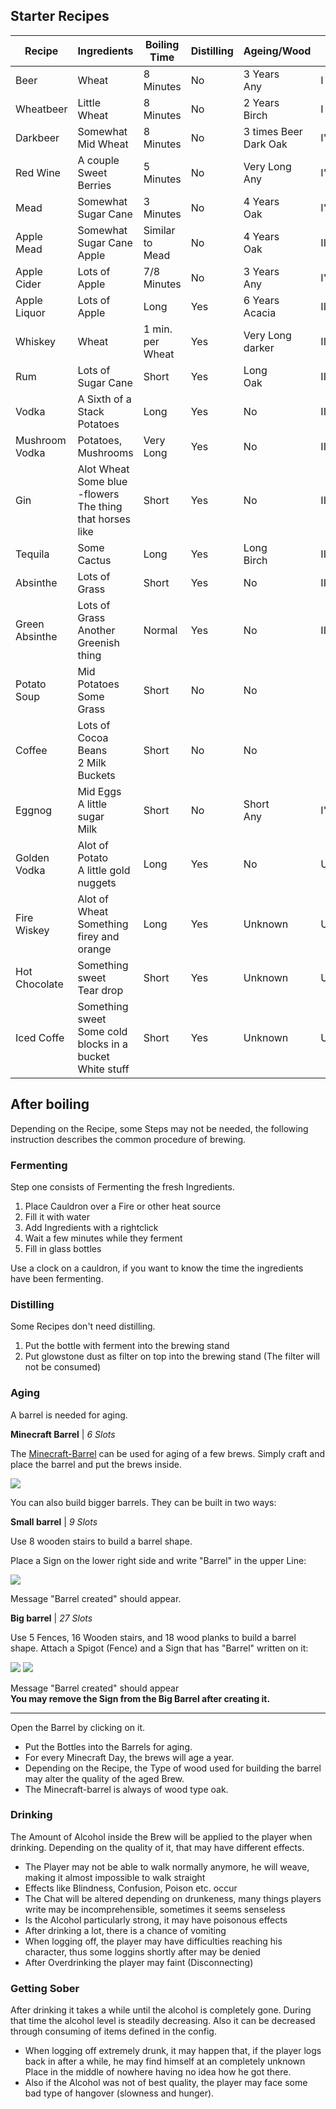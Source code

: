 

## Starter Recipes


| Recipe       | Ingredients                | Boiling Time | Distilling | Ageing/Wood | Alc | Effects |
|-------------|-------------|-----|-----|-----|-----|---|
| Beer         | Wheat                    | 8 Minutes       | No  | 3 Years<br>Any         | I    |    |
| Wheatbeer    | Little Wheat                    | 8 Minutes       | No  | 2 Years<br>Birch       | I    |    |
| Darkbeer     | Somewhat Mid Wheat                    | 8 Minutes       | No  | 3 times Beer<br>Dark Oak | I'   |    |
| Red Wine     | A couple Sweet Berries            | 5 Minutes       | No  | Very Long<br>Any       | I'   |    |
| Mead         | Somewhat Sugar Cane               | 3 Minutes       | No  | 4 Years<br>Oak         | I'   |    |
| Apple Mead   | Somewhat  Sugar Cane<br>Apple      | Similar to Mead | No  | 4 Years<br>Oak         | II   | +  |
| Apple Cider  | Lots of Apple              | 7/8 Minutes     | No  | 3 Years<br>Any         | I'   |    |
| Apple Liquor | Lots of Apple              | Long            | Yes | 6 Years<br>Acacia      | II'  |    |
| Whiskey      | Wheat                      | 1 min. per Wheat | Yes | Very Long<br>darker   | III' |    |
| Rum          | Lots of Sugar Cane         | Short           | Yes | Long<br>Oak            | IIII | +  |
| Vodka        | A Sixth of a Stack Potatoes | Long           | Yes | No                     | III  | -  |
| Mushroom Vodka | Potatoes, Mushrooms      | Very Long       | Yes | No                     | II' | +- |
| Gin          | Alot Wheat<br>Some blue -flowers<br>The thing that horses like | Short | Yes | No                    | III  |    |
| Tequila      | Some Cactus                | Long            | Yes | Long<br>Birch          | III  |    |
| Absinthe     | Lots of Grass              | Short           | Yes | No                   | IIIII' | -  |
| Green Absinthe | Lots of Grass<br>Another Greenish thing | Normal | Yes | No             | IIIIII | +- |
| Potato Soup  | Mid Potatoes<br>Some Grass   | Short           | No  | No                     |      | +  |
| Coffee       | Lots of Cocoa Beans<br>2 Milk Buckets | Short | No | No                     |      | ++ |
| Eggnog      | Mid Eggs<br>A little sugar<br>Milk | Short | No | Short<br>Any          | I'   |    |
| Golden Vodka      | Alot of Potato<br>A little gold nuggets| Long | Yes | No          | Unknown
| Fire Wiskey     | Alot of Wheat<br>Something firey and orange| Long | Yes | Unknown         | Unknown
| Hot Chocolate     | Something sweet<br>Tear drop| Short | Yes | Unknown         | Unknown
| Iced Coffe     | Something sweet<br>Some cold blocks in a bucket<br>White stuff| Short | Yes | Unknown         | Unknown

## After boiling

Depending on the Recipe, some Steps may not be needed, the following instruction describes the common procedure of brewing.

### Fermenting

Step one consists of Fermenting the fresh Ingredients.

1. Place Cauldron over a Fire or other heat source
2. Fill it with water
3. Add Ingredients with a rightclick
4. Wait a few minutes while they ferment
5. Fill in glass bottles


Use a clock on a cauldron, if you want to know the time the ingredients have been fermenting.

### Distilling

Some Recipes don't need distilling.
1. Put the bottle with ferment into the brewing stand
2. Put glowstone dust as filter on top into the brewing stand (The filter will not be consumed)

### Aging

A barrel is needed for aging. 

**Minecraft Barrel** | _6 Slots_

The [Minecraft-Barrel](https://minecraft.gamepedia.com/Barrel) can be used for aging of a few brews.
Simply craft and place the barrel and put the brews inside.

![](https://gamepedia.cursecdn.com/minecraft_de_gamepedia/thumb/3/33/Fass.png/150px-Fass.png?version=ed8bc982279530ea46dac7b932ec1b86)

You can also build bigger barrels. They can be built in two ways:

**Small barrel** | _9 Slots_

Use 8 wooden stairs to build a barrel shape.

Place a Sign on the lower right side and write "Barrel" in the upper Line:

 ![](https://i.imgur.com/KGHVZjQ.png)


Message "Barrel created" should appear.


**Big barrel** | _27 Slots_

Use 5 Fences, 16 Wooden stairs, and 18 wood planks to build a barrel shape.
Attach a Spigot (Fence) and a Sign that has "Barrel" written on it:

![](https://imgur.com/FOr7lN5.png) ![](https://imgur.com/k3h4qj0.png)

Message "Barrel created" should appear  
**You may remove the Sign from the Big Barrel after creating it.**

------


Open the Barrel by clicking on it.

* Put the Bottles into the Barrels for aging.  
* For every Minecraft Day, the brews will age a year.  
* Depending on the Recipe, the Type of wood used for building the barrel may alter the quality of the aged Brew.
* The Minecraft-barrel is always of wood type oak.

### Drinking

The Amount of Alcohol inside the Brew will be applied to the player when drinking. Depending on the quality of it, that may have different effects.

* The Player may not be able to walk normally anymore, he will weave, making it almost impossible to walk straight
* Effects like Blindness, Confusion, Poison etc. occur
* The Chat will be altered depending on drunkeness, many things players write may be incomprehensible, sometimes it seems senseless
* Is the Alcohol particularly strong, it may have poisonous effects
* After drinking a lot, there is a chance of vomiting
* When logging off, the player may have difficulties reaching his character, thus some loggins shortly after may be denied
* After Overdrinking the player may faint (Disconnecting)

### Getting Sober

After drinking it takes a while until the alcohol is completely gone. During that time the alcohol level is steadily decreasing. Also it can be decreased through consuming of items defined in the config.

* When logging off extremely drunk, it may happen that, if the player logs back in after a while, he may find himself at an completely unknown Place in the middle of nowhere having no idea how he got there.
* Also if the Alcohol was not of best quality, the player may face some bad type of hangover (slowness and hunger).
	 


